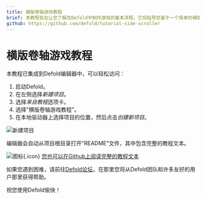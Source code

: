 ```yaml
---
title: 横版卷轴游戏教程
brief: 本教程旨在让您了解在Defold中制作游戏的基本流程。它将指导您基于一个简单的横版卷轴游戏创建新项目。然后您将学习如何调整游戏使其更有趣。最后，您将添加一个新的游戏对象。本教程大约只需要10分钟。
github: https://github.com/defold/tutorial-side-scroller
---
```


# 横版卷轴游戏教程


本教程已集成到Defold编辑器中，可以轻松访问：

1. 启动Defold。
2. 在左侧选择*新建项目*。
3. 选择*来自教程*选项卡。
4. 选择"横版卷轴游戏教程"。
5. 在本地驱动器上选择项目的位置，然后点击*创建新项目*。

![新建项目](images/new-side-scroller.png)

编辑器会自动从项目根目录打开"README"文件，其中包含完整的教程文本。

![图标](images/icon-tutorial.svg){.icon} [您也可以在Github上阅读完整的教程文本](https://github.com/defold/tutorial-side-scroller)

如果您遇到困难，请前往[Defold论坛](//forum.defold.com)，在那里您将从Defold团队和许多友好的用户那里获得帮助。

祝您使用Defold愉快！